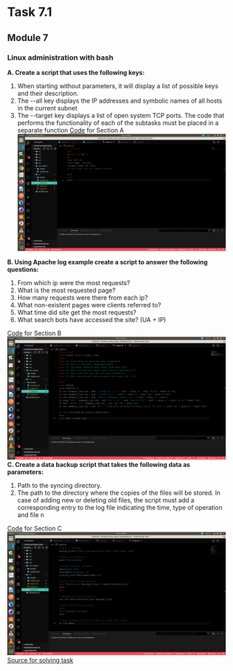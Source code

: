 # Task 7.1

## Module 7

### Linux administration with bash

__A. Create a script that uses the following keys:__

1. When starting without parameters, it will display a list of possible keys and their description.
2. The --all key displays the IP addresses and symbolic names of all hosts in the current subnet
3. The --target key displays a list of open system TCP ports.
The code that performs the functionality of each of the subtasks must be placed in a separate function
[Code](m7/script1.sh) for Section A
![Screen](./images/71.png)

__B. Using Apache log example create a script to answer the following questions:__

1. From which ip were the most requests?
2. What is the most requested page?
3. How many requests were there from each ip?
4. What non-existent pages were clients referred to?
5. What time did site get the most requests?
6. What search bots have accessed the site? (UA + IP)

[Code](m7/script2.sh) for Section B
![Screen](./images/72.png)
__C. Create a data backup script that takes the following data as parameters:__

1. Path to the syncing directory.
2. The path to the directory where the copies of the files will be stored.
In case of adding new or deleting old files, the script must add a corresponding entry to the log file
indicating the time, type of operation and file n

[Code](m7/script3.sh) for Section C
![Screen](./images/73.png)
[Source for solving task](https://ubuntu.com/server/docs/backups-shell-scripts)
